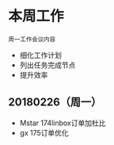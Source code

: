 # 本周工作 
`周一工作会议内容`
- 细化工作计划  
- 列出任务完成节点 
- 提升效率  
## 20180226（周一） 
- Mstar 174linbox订单加杜比 
- gx 175订单优化 
